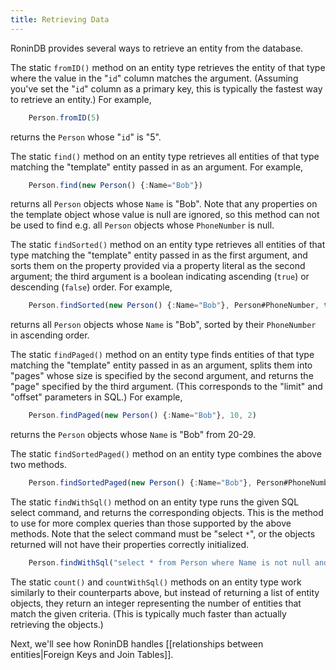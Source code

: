```yaml
---
title: Retrieving Data
---
```


RoninDB provides several ways to retrieve an entity from the database.

The static `fromID()` method on an entity type retrieves the entity of that
type where the value in the "`id`" column matches the argument. (Assuming
you've set the "`id`" column as a primary key, this is typically the fastest
way to retrieve an entity.) For example,

```js
    Person.fromID(5)
```

returns the `Person` whose "`id`" is "5".

The static `find()` method on an entity type retrieves all entities of that
type matching the "template" entity passed in as an argument. For example,

```js
    Person.find(new Person() {:Name="Bob"})
```

returns all `Person` objects whose `Name` is "Bob". Note that any properties
on the template object whose value is null are ignored, so this method can not
be used to find e.g. all `Person` objects whose `PhoneNumber` is null.

The static `findSorted()` method on an entity type retrieves all entities of
that type matching the "template" entity passed in as the first argument, and
sorts them on the property provided via a property literal as the second
argument; the third argument is a boolean indicating ascending (`true`) or
descending (`false`) order. For example,

```js
    Person.findSorted(new Person() {:Name="Bob"}, Person#PhoneNumber, true)
```

returns all `Person` objects whose `Name` is "Bob", sorted by their
`PhoneNumber` in ascending order.

The static `findPaged()` method on an entity type finds entities of that type
matching the "template" entity passed in as an argument, splits them into
"pages" whose size is specified by the second argument, and returns the "page"
specified by the third argument. (This corresponds to the "limit" and "offset"
parameters in SQL.) For example,

```js
    Person.findPaged(new Person() {:Name="Bob"}, 10, 2)
```

returns the `Person` objects whose `Name` is "Bob" from 20-29.

The static `findSortedPaged()` method on an entity type combines the above two
methods.

```js
    Person.findSortedPaged(new Person() {:Name="Bob"}, Person#PhoneNumber, true, 10, 2)
```

The static `findWithSql()` method on an entity type runs the given SQL select
command, and returns the corresponding objects. This is the method to use for
more complex queries than those supported by the above methods. Note that the
select command must be "select `*`", or the objects returned will not have
their properties correctly initialized.

```js
    Person.findWithSql("select * from Person where Name is not null and PhoneNumber like '555%'")
```

The static `count()` and `countWithSql()` methods on an entity type work
similarly to their counterparts above, but instead of returning a list of
entity objects, they return an integer representing the number of entities
that match the given criteria. (This is typically much faster than actually
retrieving the objects.)

Next, we'll see how RoninDB handles [[relationships between entities|Foreign Keys and Join Tables]].

